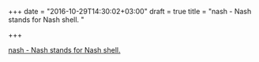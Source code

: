 +++
date = "2016-10-29T14:30:02+03:00"
draft = true
title = "nash - Nash stands for Nash shell. "

+++

<p><a href="https://t.co/cPIWTx91aZ">nash - Nash stands for Nash shell. </a></p>
